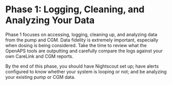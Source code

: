 
# Phase 1: Logging, Cleaning, and Analyzing Your Data

Phase 1 focuses on accessing, logging, cleaning up, and analyzing data from the pump and CGM. Data fidelity is extremely important, especially when dosing is being considered. Take the time to review what the OpenAPS tools are outputting and carefully compare the logs against your own CareLink and CGM reports.

By the end of this phase, you should have Nightscout set up; have alerts configured to know whether your system is looping or not; and be analyzing your existing pump or CGM data.
